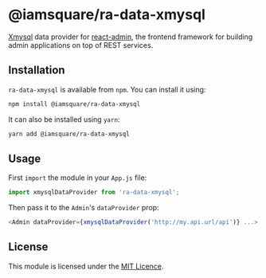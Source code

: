 # @iamsquare/ra-data-xmysql
[Xmysql](https://github.com/o1lab/xmysql) data provider for [react-admin](https://github.com/marmelab/react-admin), the frontend framework for building admin applications on top of REST services.


## Installation

`ra-data-xmysql` is available from `npm`. You can install it using:

```sh
npm install @iamsquare/ra-data-xmysql
```

It can also be installed using `yarn`:
```sh
yarn add @iamsquare/ra-data-xmysql
```


## Usage

First `import` the module in your `App.js` file:
```js
import xmysqlDataProvider from 'ra-data-xmysql';
```
Then pass it to the `Admin`'s `dataProvider` prop:
```js
<Admin dataProvider={xmysqlDataProvider('http://my.api.url/api')} ...>
```

## License

This module is licensed under the [MIT Licence](LICENSE).
